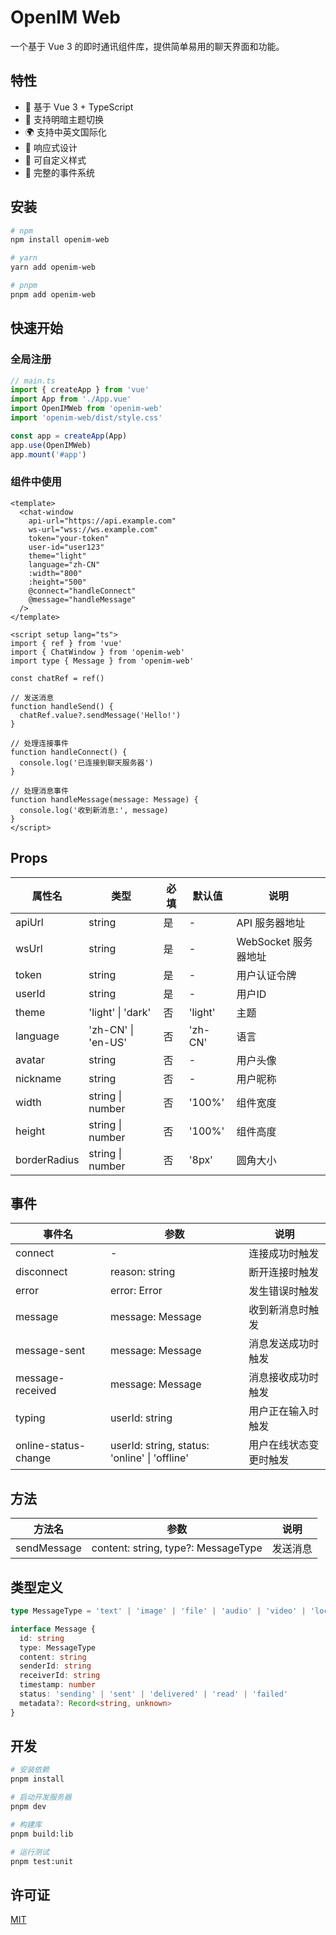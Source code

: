 # OpenIM Web

一个基于 Vue 3 的即时通讯组件库，提供简单易用的聊天界面和功能。

## 特性

- 🚀 基于 Vue 3 + TypeScript
- 💪 支持明暗主题切换
- 🌍 支持中英文国际化
- 📱 响应式设计
- 🎨 可自定义样式
- 🔌 完整的事件系统

## 安装

```bash
# npm
npm install openim-web

# yarn
yarn add openim-web

# pnpm
pnpm add openim-web
```

## 快速开始

### 全局注册

```typescript
// main.ts
import { createApp } from 'vue'
import App from './App.vue'
import OpenIMWeb from 'openim-web'
import 'openim-web/dist/style.css'

const app = createApp(App)
app.use(OpenIMWeb)
app.mount('#app')
```

### 组件中使用

```vue
<template>
  <chat-window
    api-url="https://api.example.com"
    ws-url="wss://ws.example.com"
    token="your-token"
    user-id="user123"
    theme="light"
    language="zh-CN"
    :width="800"
    :height="500"
    @connect="handleConnect"
    @message="handleMessage"
  />
</template>

<script setup lang="ts">
import { ref } from 'vue'
import { ChatWindow } from 'openim-web'
import type { Message } from 'openim-web'

const chatRef = ref()

// 发送消息
function handleSend() {
  chatRef.value?.sendMessage('Hello!')
}

// 处理连接事件
function handleConnect() {
  console.log('已连接到聊天服务器')
}

// 处理消息事件
function handleMessage(message: Message) {
  console.log('收到新消息:', message)
}
</script>
```

## Props

| 属性名       | 类型               | 必填 | 默认值  | 说明                 |
| ------------ | ------------------ | ---- | ------- | -------------------- |
| apiUrl       | string             | 是   | -       | API 服务器地址       |
| wsUrl        | string             | 是   | -       | WebSocket 服务器地址 |
| token        | string             | 是   | -       | 用户认证令牌         |
| userId       | string             | 是   | -       | 用户ID               |
| theme        | 'light' \| 'dark'  | 否   | 'light' | 主题                 |
| language     | 'zh-CN' \| 'en-US' | 否   | 'zh-CN' | 语言                 |
| avatar       | string             | 否   | -       | 用户头像             |
| nickname     | string             | 否   | -       | 用户昵称             |
| width        | string \| number   | 否   | '100%'  | 组件宽度             |
| height       | string \| number   | 否   | '100%'  | 组件高度             |
| borderRadius | string \| number   | 否   | '8px'   | 圆角大小             |

## 事件

| 事件名               | 参数                                          | 说明                   |
| -------------------- | --------------------------------------------- | ---------------------- |
| connect              | -                                             | 连接成功时触发         |
| disconnect           | reason: string                                | 断开连接时触发         |
| error                | error: Error                                  | 发生错误时触发         |
| message              | message: Message                              | 收到新消息时触发       |
| message-sent         | message: Message                              | 消息发送成功时触发     |
| message-received     | message: Message                              | 消息接收成功时触发     |
| typing               | userId: string                                | 用户正在输入时触发     |
| online-status-change | userId: string, status: 'online' \| 'offline' | 用户在线状态变更时触发 |

## 方法

| 方法名      | 参数                                | 说明     |
| ----------- | ----------------------------------- | -------- |
| sendMessage | content: string, type?: MessageType | 发送消息 |

## 类型定义

```typescript
type MessageType = 'text' | 'image' | 'file' | 'audio' | 'video' | 'location' | 'custom'

interface Message {
  id: string
  type: MessageType
  content: string
  senderId: string
  receiverId: string
  timestamp: number
  status: 'sending' | 'sent' | 'delivered' | 'read' | 'failed'
  metadata?: Record<string, unknown>
}
```

## 开发

```bash
# 安装依赖
pnpm install

# 启动开发服务器
pnpm dev

# 构建库
pnpm build:lib

# 运行测试
pnpm test:unit
```

## 许可证

[MIT](LICENSE)
